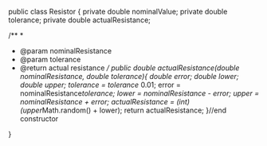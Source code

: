 
public class Resistor {
private double nominalValue;
private double tolerance;
private double actualResistance;

/**
 * 
 * @param nominalResistance
 * @param tolerance
 * @return actual resistance
 */
public double actualResistance(double nominalResistance, double tolerance){
	double error;
	double lower;
	double upper;
	tolerance = tolerance* 0.01;
	error = nominalResistance*tolerance;
	lower = nominalResistance - error;
	upper = nominalResistance + error;
	actualResistance = (int)(upper*Math.random() + lower);
	return actualResistance;
}//end constructor


}
